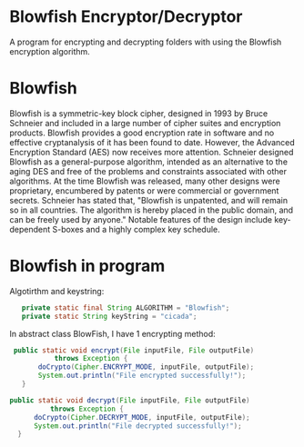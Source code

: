 # Blowfish Encryptor/Decryptor
A program for encrypting and decrypting folders with using the Blowfish encryption algorithm.
# Blowfish
Blowfish is a symmetric-key block cipher, designed in 1993 by Bruce Schneier and included in a large number of cipher suites and encryption products. Blowfish provides a good encryption rate in software and no effective cryptanalysis of it has been found to date. However, the Advanced Encryption Standard (AES) now receives more attention.
Schneier designed Blowfish as a general-purpose algorithm, intended as an alternative to the aging DES and free of the problems and constraints associated with other algorithms. At the time Blowfish was released, many other designs were proprietary, encumbered by patents or were commercial or government secrets. Schneier has stated that, "Blowfish is unpatented, and will remain so in all countries. The algorithm is hereby placed in the public domain, and can be freely used by anyone."
Notable features of the design include key-dependent S-boxes and a highly complex key schedule.

# Blowfish in program
Algotirthm and keystring:
 ```java 
    private static final String ALGORITHM = "Blowfish";
    private static String keyString = "cicada";
 ```
 
 In abstract class BlowFish, I have 1 encrypting method:
 ```java 
  public static void encrypt(File inputFile, File outputFile)
            throws Exception {
        doCrypto(Cipher.ENCRYPT_MODE, inputFile, outputFile);
        System.out.println("File encrypted successfully!");
    } 
 ```
  ```java 
 public static void decrypt(File inputFile, File outputFile)
            throws Exception {
        doCrypto(Cipher.DECRYPT_MODE, inputFile, outputFile);
        System.out.println("File decrypted successfully!");
    }

 ```
 
